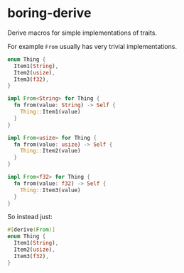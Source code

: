 # boring-derive

Derive macros for simple implementations of traits.

For example `From` usually has very trivial implementations.
```rust
enum Thing {
  Item1(String),
  Item2(usize),
  Item3(f32),
}

impl From<String> for Thing {
  fn from(value: String) -> Self {
    Thing::Item1(value)
  }
}

impl From<usize> for Thing {
  fn from(value: usize) -> Self {
    Thing::Item2(value)
  }
}

impl From<f32> for Thing {
  fn from(value: f32) -> Self {
    Thing::Item3(value)
  }
}
```

So instead just:
```rust
#[derive(From)]
enum Thing {
  Item1(String),
  Item2(usize),
  Item3(f32),
}
```
